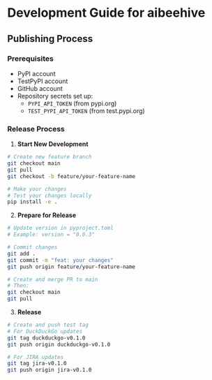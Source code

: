 # Development Guide for aibeehive

## Publishing Process

### Prerequisites
- PyPI account
- TestPyPI account
- GitHub account
- Repository secrets set up:
  - `PYPI_API_TOKEN` (from pypi.org)
  - `TEST_PYPI_API_TOKEN` (from test.pypi.org)

### Release Process

1. **Start New Development**
```bash
# Create new feature branch
git checkout main
git pull
git checkout -b feature/your-feature-name

# Make your changes
# Test your changes locally
pip install -e .
```

2. **Prepare for Release**
```bash
# Update version in pyproject.toml
# Example: version = "0.0.3"

# Commit changes
git add .
git commit -m "feat: your changes"
git push origin feature/your-feature-name

# Create and merge PR to main
# Then:
git checkout main
git pull
```

3. **Release**
```bash
# Create and push test tag
# For DuckDuckGo updates
git tag duckduckgo-v0.1.0
git push origin duckduckgo-v0.1.0

# For JIRA updates
git tag jira-v0.1.0
git push origin jira-v0.1.0
```